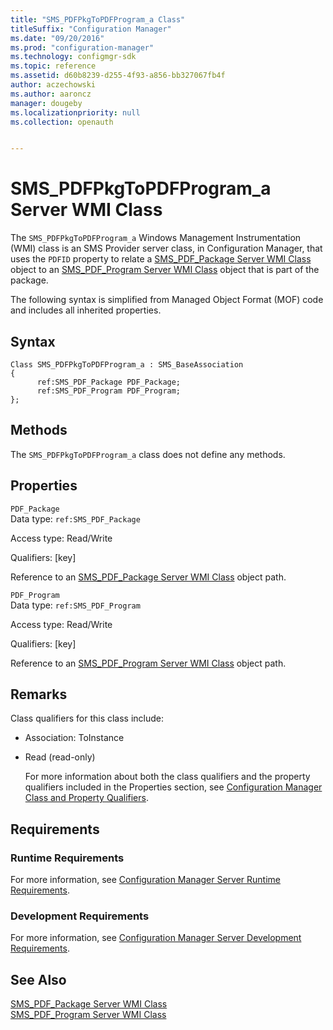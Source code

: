 ```yaml
---
title: "SMS_PDFPkgToPDFProgram_a Class"
titleSuffix: "Configuration Manager"
ms.date: "09/20/2016"
ms.prod: "configuration-manager"
ms.technology: configmgr-sdk
ms.topic: reference
ms.assetid: d60b8239-d255-4f93-a856-bb327067fb4f
author: aczechowski
ms.author: aaroncz
manager: dougeby
ms.localizationpriority: null
ms.collection: openauth


---
```

# SMS_PDFPkgToPDFProgram_a Server WMI Class
The `SMS_PDFPkgToPDFProgram_a` Windows Management Instrumentation (WMI) class is an SMS Provider server class, in Configuration Manager, that uses the `PDFID` property to relate a [SMS_PDF_Package Server WMI Class](../../../../../develop/reference/core/servers/configure/sms_pdf_package-server-wmi-class.md) object to an [SMS_PDF_Program Server WMI Class](../../../../../develop/reference/core/servers/configure/sms_pdf_program-server-wmi-class.md) object that is part of the package.  

 The following syntax is simplified from Managed Object Format (MOF) code and includes all inherited properties.  

## Syntax  

```  
Class SMS_PDFPkgToPDFProgram_a : SMS_BaseAssociation  
{  
      ref:SMS_PDF_Package PDF_Package;  
      ref:SMS_PDF_Program PDF_Program;  
};  
```  

## Methods  
 The `SMS_PDFPkgToPDFProgram_a` class does not define any methods.  

## Properties  
 `PDF_Package`  
 Data type: `ref:SMS_PDF_Package`  

 Access type: Read/Write  

 Qualifiers: [key]  

 Reference to an [SMS_PDF_Package Server WMI Class](../../../../../develop/reference/core/servers/configure/sms_pdf_package-server-wmi-class.md) object path.  

 `PDF_Program`  
 Data type: `ref:SMS_PDF_Program`  

 Access type: Read/Write  

 Qualifiers: [key]  

 Reference to an [SMS_PDF_Program Server WMI Class](../../../../../develop/reference/core/servers/configure/sms_pdf_program-server-wmi-class.md) object path.  

## Remarks  
 Class qualifiers for this class include:  

- Association: ToInstance  

- Read (read-only)  

  For more information about both the class qualifiers and the property qualifiers included in the Properties section, see [Configuration Manager Class and Property Qualifiers](../../../../../develop/reference/misc/class-and-property-qualifiers.md).  

## Requirements  

### Runtime Requirements  
 For more information, see [Configuration Manager Server Runtime Requirements](../../../../../develop/core/reqs/server-runtime-requirements.md).  

### Development Requirements  
 For more information, see [Configuration Manager Server Development Requirements](../../../../../develop/core/reqs/server-development-requirements.md).  

## See Also  
 [SMS_PDF_Package Server WMI Class](../../../../../develop/reference/core/servers/configure/sms_pdf_package-server-wmi-class.md)   
 [SMS_PDF_Program Server WMI Class](../../../../../develop/reference/core/servers/configure/sms_pdf_program-server-wmi-class.md)
